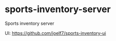 # sports-inventory-server
Sports inventory server

UI: https://github.com/joelf7/sports-inventory-ui
